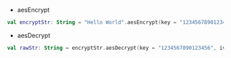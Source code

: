 * aesEncrypt

```kotlin
val encryptStr: String = "Hello World".aesEncrypt(key = "1234567890123456", iv = "0123456789012345")
```

* aesDecrypt

```kotlin
val rawStr: String = encryptStr.aesDecrypt(key = "1234567890123456", iv = "0123456789012345")
```